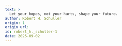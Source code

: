 ```yaml
---
text: >
  Let your hopes, not your hurts, shape your future.
author: Robert H. Schuller
origin: 1
origin_url:
id: robert_h._schuller-1
date: 2025-09-02 
---
```

